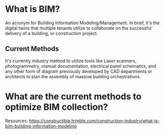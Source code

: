 # What is BIM?
An acronym for Building Information Modeling/Management. In brief, it's the digital twins that multiple tenants utilize to collaborate on the successful delivery of a building, or construction project. 

## Current Methods
It's currently industry method to utilize tools like Laser scanners, photogrammetry, manual documentation, electrical panel schematics, and any other form of diagram previously developed by CAD departments or architects to plan the assembly of massive building orchestrations. 


# What are the current methods to optimize BIM collection? 



Resources: 
https://constructible.trimble.com/construction-industry/what-is-bim-building-information-modeling 

